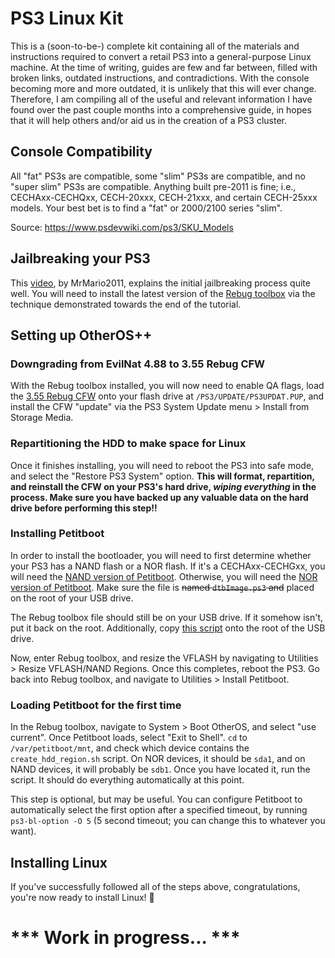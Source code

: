 # PS3 Linux Kit

This is a (soon-to-be-) complete kit containing all of the materials and instructions required to convert a retail PS3 into a general-purpose Linux machine. At the time of writing, guides are few and far between, filled with broken links, outdated instructions, and contradictions. With the console becoming more and more outdated, it is unlikely that this will ever change. Therefore, I am compiling all of the useful and relevant information I have found over the past couple months into a comprehensive guide, in hopes that it will help others and/or aid us in the creation of a PS3 cluster.

## Console Compatibility

All "fat" PS3s are compatible, some "slim" PS3s are compatible, and no "super slim" PS3s are compatible. Anything built pre-2011 is fine; i.e., CECHAxx-CECHQxx, CECH-20xxx, CECH-21xxx, and certain CECH-25xxx models. Your best bet is to find a "fat" or 2000/2100 series "slim". 

Source: https://www.psdevwiki.com/ps3/SKU_Models

## Jailbreaking your PS3

This [video](https://www.youtube.com/watch?v=QldjWRGH0wA), by MrMario2011, explains the initial jailbreaking process quite well. You will need to install the latest version of the [Rebug toolbox](https://github.com/Joonie86/Rebug-Toolbox/releases) via the technique demonstrated towards the end of the tutorial.

## Setting up OtherOS++

### Downgrading from EvilNat 4.88 to 3.55 Rebug CFW

With the Rebug toolbox installed, you will now need to enable QA flags, load the [3.55 Rebug CFW](http://xanthe.cc/?a=download&file=355_60G_COLDBOOT_PS3UPDAT.PUP) onto your flash drive at `/PS3/UPDATE/PS3UPDAT.PUP`, and install the CFW "update" via the PS3 System Update menu > Install from Storage Media.

### Repartitioning the HDD to make space for Linux

Once it finishes installing, you will need to reboot the PS3 into safe mode, and select the "Restore PS3 System" option. **This will format, repartition, and reinstall the CFW on your PS3's hard drive, *wiping everything* in the process. Make sure you have backed up any valuable data on the hard drive before performing this step!!** 

### Installing Petitboot

In order to install the bootloader, you will need to first determine whether your PS3 has a NAND flash or a NOR flash. If it's a CECHAxx-CECHGxx, you will need the [NAND version of Petitboot](http://xanthe.cc/?a=download&file=dtbImage.ps3.bin.minimal). Otherwise, you will need the [NOR version of Petitboot](http://xanthe.cc/?a=download&file=dtbImage.ps3). Make sure the file is ~~named `dtbImage.ps3` and~~ placed on the root of your USB drive.

The Rebug toolbox file should still be on your USB drive. If it somehow isn't, put it back on the root. Additionally, copy [this script](http://xanthe.cc/?a=download&file=create_hdd_region.sh) onto the root of the USB drive.

Now, enter Rebug toolbox, and resize the VFLASH by navigating to Utilities > Resize VFLASH/NAND Regions. Once this completes, reboot the PS3. Go back into Rebug toolbox, and navigate to Utilities > Install Petitboot.

### Loading Petitboot for the first time

In the Rebug toolbox, navigate to System > Boot OtherOS, and select "use current". Once Petitboot loads, select "Exit to Shell". `cd` to `/var/petitboot/mnt`, and check which device contains the `create_hdd_region.sh` script. On NOR devices, it should be `sda1`, and on NAND devices, it will probably be `sdb1`. Once you have located it, run the script. It should do everything automatically at this point.

This step is optional, but may be useful. You can configure Petitboot to automatically select the first option after a specified timeout, by running `ps3-bl-option -O 5` (5 second timeout; you can change this to whatever you want). 

## Installing Linux

If you've successfully followed all of the steps above, congratulations, you're now ready to install Linux! :partying_face:

# \*\*\* Work in progress... \*\*\*
